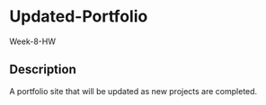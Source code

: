 # Updated-Portfolio
Week-8-HW

## Description

A portfolio site that will be updated as new projects are completed.
